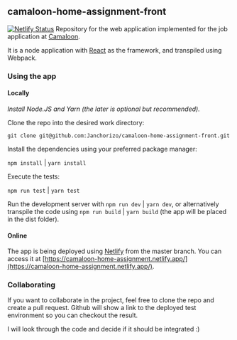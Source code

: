 ## camaloon-home-assignment-front
[![Netlify Status](https://api.netlify.com/api/v1/badges/2c9b9a3a-2fd4-40be-9521-6b82a9634bfa/deploy-status)](https://app.netlify.com/sites/camaloon-home-assignment/deploys)
Repository for the web application implemented for the job application at
[Camaloon](https://camaloon.com/).

It is a node application with [React](https://reactjs.org/) as the framework,
and transpiled using Webpack.

### Using the app
#### Locally
_Install Node.JS and Yarn (the later is optional but recommended)._

Clone the repo into the desired work directory:

`git clone git@github.com:Janchorizo/camaloon-home-assignment-front.git`

Install the dependencies using your preferred package manager:

`npm install` | `yarn install`

Execute the tests:

`npm run test` | `yarn test`

Run the development server with `npm run dev` | `yarn dev`, or alternatively
transpile the code using `npm run build` | `yarn build` (the app will be placed
in the dist folder).

#### Online
The app is being deployed using [Netlify](https://www.netlify.com/) from the
master branch. You can access it at [https://camaloon-home-assignment.netlify.app/](https://camaloon-home-assignment.netlify.app/).

### Collaborating
If you want to collaborate in the project, feel free to clone the repo and create
a pull request. Github will show a link to the deployed test environment so you
can checkout the result.

I will look through the code and decide if it should be integrated :)

